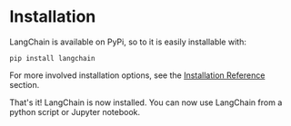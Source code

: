 # Installation

LangChain is available on PyPi, so to it is easily installable with: 

```
pip install langchain
```

For more involved installation options, see the [Installation Reference](/reference/installation.md) section.

That's it! LangChain is now installed. You can now use LangChain from a python script or Jupyter notebook.
